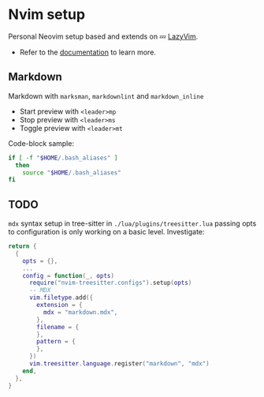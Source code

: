 # Nvim setup

Personal Neovim setup based and extends on 💤 [LazyVim](https://github.com/LazyVim/LazyVim).

- Refer to the [documentation](https://lazyvim.github.io/installation) to learn more.

## Markdown

Markdown with `marksman`, `markdownlint` and `markdown_inline`

- Start preview with `<leader>mp`
- Stop preview with `<leader>ms`
- Toggle preview with `<leader>mt`

Code-block sample:

```bash
if [ -f "$HOME/.bash_aliases" ]
  then
    source "$HOME/.bash_aliases"
fi
```

## TODO

`mdx` syntax setup in tree-sitter in `./lua/plugins/treesitter.lua`
passing opts to configuration is only working on a basic level.
Investigate:

```lua
return {
  {
    opts = {},
    ...
    config = function(_, opts)
      require("nvim-treesitter.configs").setup(opts)
      -- MDX
      vim.filetype.add({
        extension = {
          mdx = "markdown.mdx",
        },
        filename = {
        },
        pattern = {
        },
      })
      vim.treesitter.language.register("markdown", "mdx")
    end,
  },
}
```
